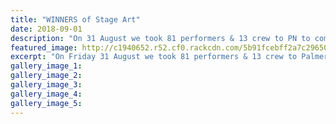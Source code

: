 ```yaml
---
title: "WINNERS of Stage Art"
date: 2018-09-01
description: "On 31 August we took 81 performers & 13 crew to PN to compete in the Regional Stage Art & came away with 1st place!.."
featured_image: http://c1940652.r52.cf0.rackcdn.com/5b91fcebff2a7c29650000fc/2.jpg
excerpt: "On Friday 31 August we took 81 performers & 13 crew to Palmerston North to compete in the Regional Stage Art competition and came away with 1st place!!!"
gallery_image_1: 
gallery_image_2: 
gallery_image_3: 
gallery_image_4: 
gallery_image_5: 
---
```

